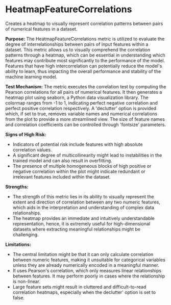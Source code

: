 # HeatmapFeatureCorrelations

Creates a heatmap to visually represent correlation patterns between pairs of numerical features in a dataset.

**Purpose:** The HeatmapFeatureCorrelations metric is utilized to evaluate the degree of interrelationships between
pairs of input features within a dataset. This metric allows us to visually comprehend the correlation patterns
through a heatmap, which can be essential in understanding which features may contribute most significantly to the
performance of the model. Features that have high intercorrelation can potentially reduce the model's ability to
learn, thus impacting the overall performance and stability of the machine learning model.

**Test Mechanism:** The metric executes the correlation test by computing the Pearson correlations for all pairs of
numerical features. It then generates a heatmap plot using seaborn, a Python data visualization library. The
colormap ranges from -1 to 1, indicating perfect negative correlation and perfect positive correlation
respectively. A 'declutter' option is provided which, if set to true, removes variable names and numerical
correlations from the plot to provide a more streamlined view. The size of feature names and correlation
coefficients can be controlled through 'fontsize' parameters.

**Signs of High Risk:**

- Indicators of potential risk include features with high absolute correlation values.
- A significant degree of multicollinearity might lead to instabilities in the trained model and can also result in
overfitting.
- The presence of multiple homogeneous blocks of high positive or negative correlation within the plot might
indicate redundant or irrelevant features included within the dataset.

**Strengths:**

- The strength of this metric lies in its ability to visually represent the extent and direction of correlation
between any two numeric features, which aids in the interpretation and understanding of complex data relationships.
- The heatmap provides an immediate and intuitively understandable representation, hence, it is extremely useful
for high-dimensional datasets where extracting meaningful relationships might be challenging.

**Limitations:**

- The central limitation might be that it can only calculate correlation between numeric features, making it
unsuitable for categorical variables unless they are already numerically encoded in a meaningful manner.
- It uses Pearson's correlation, which only measures linear relationships between features. It may perform poorly
in cases where the relationship is non-linear.
- Large feature sets might result in cluttered and difficult-to-read correlation heatmaps, especially when the
declutter' option is set to false.